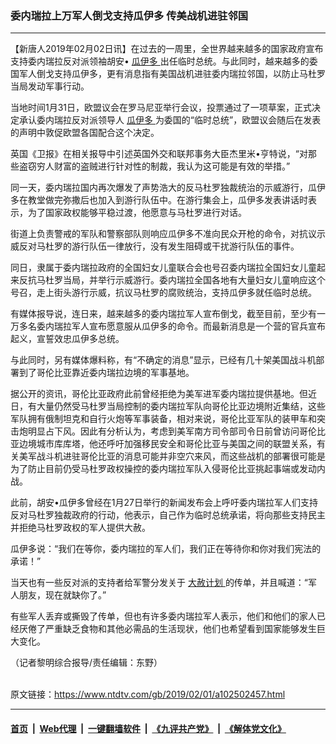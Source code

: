 ### 委内瑞拉上万军人倒戈支持瓜伊多 传美战机进驻邻国
------------------------

<div class="post_content">
 <p>
  【新唐人2019年02月02日讯】在过去的一周里，全世界越来越多的国家政府宣布支持委内瑞拉反对派领袖胡安•
  <a href="https://www.ntdtv.com/gb/瓜伊多.htm">
   瓜伊多
  </a>
  出任临时总统。与此同时，越来越多的委国军人倒戈支持瓜伊多，更有消息指有美国战机进驻委内瑞拉邻国，以防止马杜罗当局发动军事行动。
 </p>
 <p>
  当地时间1月31日，欧盟议会在罗马尼亚举行会议，投票通过了一项草案，正式决定承认委内瑞拉反对派领导人
  <a href="https://www.ntdtv.com/gb/瓜伊多.htm">
   瓜伊多
  </a>
  为委国的“临时总统”，欧盟议会随后在发表的声明中敦促欧盟各国配合这个决定。
 </p>
 <p>
  英国《卫报》在相关报导中引述英国外交和联邦事务大臣杰里米•亨特说，“对那些盗窃穷人财富的盗贼进行针对性的制裁，我认为这可能是有效的举措。”
 </p>
 <p>
  同一天，委内瑞拉国内再次爆发了声势浩大的反马杜罗独裁统治的示威游行，瓜伊多在教堂做完弥撒后也加入到游行队伍中。在游行集会上，瓜伊多发表讲话时表示，为了国家政权能够平稳过渡，他愿意与马杜罗进行对话。
 </p>
 <p>
  街道上负责警戒的军队和警察部队则响应瓜伊多不准向民众开枪的命令，对抗议示威反对马杜罗的游行队伍一律放行，没有发生阻碍或干扰游行队伍的事件。
 </p>
 <p>
  同日，隶属于委内瑞拉政府的全国妇女儿童联合会也号召委内瑞拉全国妇女儿童起来反抗马杜罗当局，并举行示威游行。委内瑞拉全国各地有大量妇女儿童响应这个号召，走上街头游行示威，抗议马杜罗的腐败统治，支持瓜伊多就任临时总统。
 </p>
 <p>
  有媒体报导说，连日来，越来越多的委内瑞拉军人宣布倒戈，截至目前，至少有一万多名委内瑞拉军人宣布愿意服从瓜伊多的命令。而最新消息是一个营的官兵宣布起义，宣誓效忠瓜伊多总统。
 </p>
 <p>
  与此同时，另有媒体爆料称，有“不确定的消息”显示，已经有几十架美国战斗机部署到了哥伦比亚靠近委内瑞拉边境的军事基地。
 </p>
 <p>
  据公开的资讯，哥伦比亚政府此前曾经拒绝为美军进军委内瑞拉提供基地。但近日，有大量仍然受马杜罗当局控制的委内瑞拉军队向哥伦比亚边境附近集结，这些军队拥有俄制坦克和自行火炮等军事装备，相对来说，哥伦比亚军队的装甲车和突击炮明显占下风。因此有分析认为，考虑到美军南方司令部司令日前曾访问哥伦比亚边境城市库库塔，他还呼吁加强移民安全和哥伦比亚与美国之间的联盟关系，有关美军战斗机进驻哥伦比亚的消息可能并非空穴来风，而这些战机的部署很可能是为了防止目前仍受马杜罗政权操控的委内瑞拉军队入侵哥伦比亚挑起事端或发动内战。
 </p>
 <p>
  此前，胡安•瓜伊多曾经在1月27日举行的新闻发布会上呼吁委内瑞拉军人们支持反对马杜罗独裁政府的行动，他表示，自己作为临时总统承诺，将向那些支持民主并拒绝马杜罗政权的军人提供大赦。
 </p>
 <p>
  瓜伊多说：“我们在等你，委内瑞拉的军人们，我们正在等待你和你对我们宪法的承诺！”
 </p>
 <p>
  当天也有一些反对派的支持者给军警分发关于
  <a href="https://www.ntdtv.com/gb/大赦计划.htm">
   大赦计划
  </a>
  的传单，并且喊道：“军人朋友，现在就缺你了。”
 </p>
 <p>
  有些军人丢弃或撕毁了传单，但也有许多委内瑞拉军人表示，他们和他们的家人已经厌倦了严重缺乏食物和其他必需品的生活现状，他们也希望看到国家能够发生巨大变化。
 </p>
 <p>
  （记者黎明综合报导/责任编辑：东野）
 </p>
 <div class="single_ad">
 </div>
</div>

<br/>原文链接：https://www.ntdtv.com/gb/2019/02/01/a102502457.html


------------------------
#### [首页](https://github.com/gfw-breaker/banned-news/blob/master/README.md) &nbsp;|&nbsp; [Web代理](https://github.com/labour-camp/helloworld) &nbsp;|&nbsp; [一键翻墙软件](https://github.com/gfw-breaker/nogfw/blob/master/README.md) &nbsp;|&nbsp; [《九评共产党》](https://github.com/gfw-breaker/9ping.md/blob/master/README.md#九评之一评共产党是什么) &nbsp;|&nbsp; [《解体党文化》](https://github.com/gfw-breaker/jtdwh.md/blob/master/README.md#绪论)

